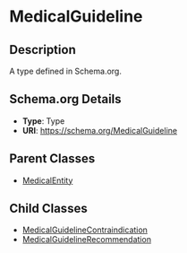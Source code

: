 # MedicalGuideline

## Description
A type defined in Schema.org.

## Schema.org Details
- **Type**: Type
- **URI**: https://schema.org/MedicalGuideline

## Parent Classes
- [MedicalEntity](../MedicalEntity.md)

## Child Classes
- [MedicalGuidelineContraindication](MedicalGuidelineContraindication/MedicalGuidelineContraindication.md)
- [MedicalGuidelineRecommendation](MedicalGuidelineRecommendation/MedicalGuidelineRecommendation.md)

